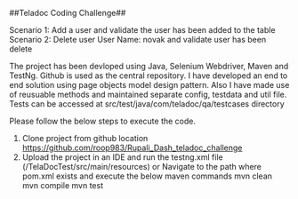 ##Teladoc Coding Challenge##

Scenario 1: Add a user and validate the user has been added to the table
Scenario 2: Delete user User Name: novak and validate user has been delete

The project has been devloped using Java, Selenium Webdriver, Maven and TestNg. Github is used as the central repository.
I have developed an end to end solution using page objects model design pattern. Also I have made use of reusuable methods and maintained separate config, testdata and util file.
Tests can be accessed at src/test/java/com/teladoc/qa/testcases directory

Please follow the below steps to execute the code.
1. Clone project from github location
https://github.com/roop983/Rupali_Dash_teladoc_challenge
2. Upload the project in an IDE and run the testng.xml file (/TelaDocTest/src/main/resources)
or Navigate to the path where pom.xml exists and execute the below maven commands
    mvn clean
    mvn compile
    mvn test
